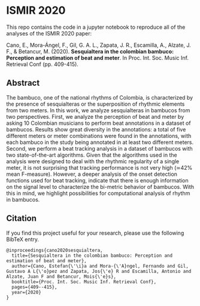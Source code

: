# ISMIR 2020

This repo contains the code in a jupyter notebook to reproduce all of the analyses of the ISMIR 2020 paper:

Cano, E., Mora-Ángel, F., Gil, G. A. L., Zapata, J. R., Escamilla, A., Alzate, J. F., & Betancur, M. (2020). 
**Sesquialtera in the colombian bambuco: Perception and estimation of beat and meter**. In Proc. Int. Soc. Music Inf. 
Retrieval Conf (pp. 409-415).

## Abstract
The bambuco, one of the national rhythms of Colombia, is characterized by the presence of sesquialteras or the 
superposition of rhythmic elements from two meters. In this work, we analyze sesquialteras in bambucos from two 
perspectives. First, we analyze the perception of beat and meter by asking 10 Colombian musicians to perform beat 
annotations in a dataset of bambucos. Results show great diversity in the annotations: a total of five different meters 
or meter combinations were found in the annotations, with each bambuco in the study being annotated in at least two 
different meters. Second, we perform a beat tracking analysis in a dataset of bambucos with two state-of-the-art 
algorithms. Given that the algorithms used in the analysis were designed to deal with the rhythmic regularity of a 
single meter, it is not surprising that tracking performance is not very high (≃42% mean F-measure). However, a deeper 
analysis of the onset detection functions used for beat tracking, indicate that there is enough information on the 
signal level to characterize the bi-metric behavior of bambucos. With this in mind, we highlight possibilities for 
computational analysis of rhythm in bambucos.


## Citation
If you find this project useful for your research, please use the following BibTeX entry.
```
@inproceedings{cano2020sesquialtera,
  title={Sesquialtera in the colombian bambuco: Perception and estimation of beat and meter},
  author={Cano, Estefan{\'\i}a and Mora-{\'A}ngel, Fernando and Gil, Gustavo A L{\'o}pez and Zapata, Jos{\'e} R and Escamilla, Antonio and Alzate, Juan F and Betancur, Mois{\'e}s},
  booktitle={Proc. Int. Soc. Music Inf. Retrieval Conf},
  pages={409--415},
  year={2020}
}
```
